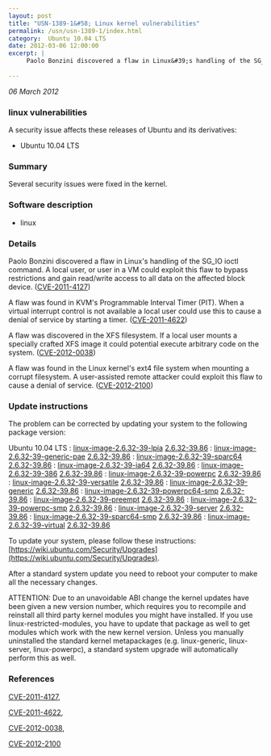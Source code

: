 ```yaml
---
layout: post
title: "USN-1389-1&#58; Linux kernel vulnerabilities"
permalink: /usn/usn-1389-1/index.html
category:  Ubuntu 10.04 LTS
date: 2012-03-06 12:00:00
excerpt: |
     Paolo Bonzini discovered a flaw in Linux&#39;s handling of the SG_IO ioctl command. A local user, or user in a VM could exploit this flaw to bypass restrictions and gain read/write access to all data on the affected block device. ([CVE-2011-4127](http://people.ubuntu.com/~ubuntu-security/cve/CVE-2011-4127))
    
--- 
```

 
 

*06 March 2012*

### linux vulnerabilities

A security issue affects these releases of Ubuntu and its derivatives:

* Ubuntu 10.04 LTS

### Summary

Several security issues were fixed in the kernel. 

### Software description

* linux 

### Details

 Paolo Bonzini discovered a flaw in Linux&#39;s handling of the SG_IO ioctl command. A local user, or user in a VM could exploit this flaw to bypass restrictions and gain read/write access to all data on the affected block device. ([CVE-2011-4127](http://people.ubuntu.com/~ubuntu-security/cve/CVE-2011-4127))

A flaw was found in KVM&#39;s Programmable Interval Timer (PIT). When a virtual interrupt control is not available a local user could use this to cause a denial of service by starting a timer. ([CVE-2011-4622](http://people.ubuntu.com/~ubuntu-security/cve/CVE-2011-4622))

A flaw was discovered in the XFS filesystem. If a local user mounts a specially crafted XFS image it could potential execute arbitrary code on the system. ([CVE-2012-0038](http://people.ubuntu.com/~ubuntu-security/cve/CVE-2012-0038))

A flaw was found in the Linux kernel&#39;s ext4 file system when mounting a corrupt filesystem. A user-assisted remote attacker could exploit this flaw to cause a denial of service. ([CVE-2012-2100](http://people.ubuntu.com/~ubuntu-security/cve/CVE-2012-2100)) 

### Update instructions

The problem can be corrected by updating your system to the following package version:

Ubuntu 10.04 LTS
 : [linux-image-2.6.32-39-lpia](https://launchpad.net/ubuntu/+source/linux) <span> [2.6.32-39.86](https://launchpad.net/ubuntu/+source/linux/2.6.32-39.86) </span> 
 : [linux-image-2.6.32-39-generic-pae](https://launchpad.net/ubuntu/+source/linux) <span> [2.6.32-39.86](https://launchpad.net/ubuntu/+source/linux/2.6.32-39.86) </span> 
 : [linux-image-2.6.32-39-sparc64](https://launchpad.net/ubuntu/+source/linux) <span> [2.6.32-39.86](https://launchpad.net/ubuntu/+source/linux/2.6.32-39.86) </span> 
 : [linux-image-2.6.32-39-ia64](https://launchpad.net/ubuntu/+source/linux) <span> [2.6.32-39.86](https://launchpad.net/ubuntu/+source/linux/2.6.32-39.86) </span> 
 : [linux-image-2.6.32-39-386](https://launchpad.net/ubuntu/+source/linux) <span> [2.6.32-39.86](https://launchpad.net/ubuntu/+source/linux/2.6.32-39.86) </span> 
 : [linux-image-2.6.32-39-powerpc](https://launchpad.net/ubuntu/+source/linux) <span> [2.6.32-39.86](https://launchpad.net/ubuntu/+source/linux/2.6.32-39.86) </span> 
 : [linux-image-2.6.32-39-versatile](https://launchpad.net/ubuntu/+source/linux) <span> [2.6.32-39.86](https://launchpad.net/ubuntu/+source/linux/2.6.32-39.86) </span> 
 : [linux-image-2.6.32-39-generic](https://launchpad.net/ubuntu/+source/linux) <span> [2.6.32-39.86](https://launchpad.net/ubuntu/+source/linux/2.6.32-39.86) </span> 
 : [linux-image-2.6.32-39-powerpc64-smp](https://launchpad.net/ubuntu/+source/linux) <span> [2.6.32-39.86](https://launchpad.net/ubuntu/+source/linux/2.6.32-39.86) </span> 
 : [linux-image-2.6.32-39-preempt](https://launchpad.net/ubuntu/+source/linux) <span> [2.6.32-39.86](https://launchpad.net/ubuntu/+source/linux/2.6.32-39.86) </span> 
 : [linux-image-2.6.32-39-powerpc-smp](https://launchpad.net/ubuntu/+source/linux) <span> [2.6.32-39.86](https://launchpad.net/ubuntu/+source/linux/2.6.32-39.86) </span> 
 : [linux-image-2.6.32-39-server](https://launchpad.net/ubuntu/+source/linux) <span> [2.6.32-39.86](https://launchpad.net/ubuntu/+source/linux/2.6.32-39.86) </span> 
 : [linux-image-2.6.32-39-sparc64-smp](https://launchpad.net/ubuntu/+source/linux) <span> [2.6.32-39.86](https://launchpad.net/ubuntu/+source/linux/2.6.32-39.86) </span> 
 : [linux-image-2.6.32-39-virtual](https://launchpad.net/ubuntu/+source/linux) <span> [2.6.32-39.86](https://launchpad.net/ubuntu/+source/linux/2.6.32-39.86) </span> 

To update your system, please follow these instructions: [https://wiki.ubuntu.com/Security/Upgrades](https://wiki.ubuntu.com/Security/Upgrades).

After a standard system update you need to reboot your computer to make all the necessary changes.

ATTENTION: Due to an unavoidable ABI change the kernel updates have been given a new version number, which requires you to recompile and reinstall all third party kernel modules you might have installed. If you use linux-restricted-modules, you have to update that package as well to get modules which work with the new kernel version. Unless you manually uninstalled the standard kernel metapackages (e.g. linux-generic, linux-server, linux-powerpc), a standard system upgrade will automatically perform this as well. 

### References

 
 [CVE-2011-4127](http://people.ubuntu.com/~ubuntu-security/cve/CVE-2011-4127), 

 [CVE-2011-4622](http://people.ubuntu.com/~ubuntu-security/cve/CVE-2011-4622), 

 [CVE-2012-0038](http://people.ubuntu.com/~ubuntu-security/cve/CVE-2012-0038), 

 [CVE-2012-2100](http://people.ubuntu.com/~ubuntu-security/cve/CVE-2012-2100)
 

